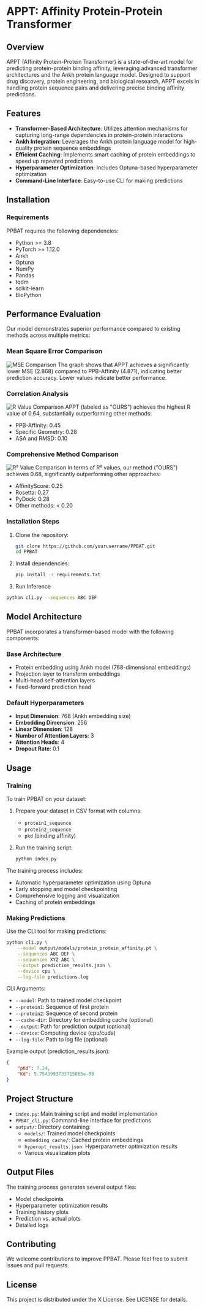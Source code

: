 # **APPT: Affinity Protein-Protein Transformer**

## Overview

APPT (Affinity Protein-Protein Transformer) is a state-of-the-art model for predicting protein-protein binding affinity, leveraging advanced transformer architectures and the Ankh protein language model. Designed to support drug discovery, protein engineering, and biological research, APPT excels in handling protein sequence pairs and delivering precise binding affinity predictions.

## Features

- **Transformer-Based Architecture**: Utilizes attention mechanisms for capturing long-range dependencies in protein-protein interactions
- **Ankh Integration**: Leverages the Ankh protein language model for high-quality protein sequence embeddings
- **Efficient Caching**: Implements smart caching of protein embeddings to speed up repeated predictions
- **Hyperparameter Optimization**: Includes Optuna-based hyperparameter optimization
- **Command-Line Interface**: Easy-to-use CLI for making predictions

## Installation

### Requirements

PPBAT requires the following dependencies:

- Python >= 3.8
- PyTorch >= 1.12.0
- Ankh
- Optuna
- NumPy
- Pandas
- tqdm
- scikit-learn
- BioPython

## Performance Evaluation

Our model demonstrates superior performance compared to existing methods across multiple metrics:

### Mean Square Error Comparison

![MSE Comparison](Figures/Figure_3.png)
The graph shows that APPT achieves a significantly lower MSE (2.868) compared to PPB-Affinity (4.871), indicating better prediction accuracy. Lower values indicate better performance.

### Correlation Analysis

![R Value Comparison](Figures/Figure_2.png)
APPT (labeled as "OURS") achieves the highest R value of 0.64, substantially outperforming other methods:

- PPB-Affinity: 0.45
- Specific Geometry: 0.28
- ASA and RMSD: 0.10

### Comprehensive Method Comparison

![R² Value Comparison](Figures/Figure_1.png)
In terms of R² values, our method ("OURS") achieves 0.68, significantly outperforming other approaches:

- AffinityScore: 0.25
- Rosetta: 0.27
- PyDock: 0.28
- Other methods: < 0.20

### Installation Steps

1. Clone the repository:

   ```bash
   git clone https://github.com/yourusername/PPBAT.git
   cd PPBAT
   ```
2. Install dependencies:

   ```bash
   pip install -r requirements.txt
   ```
3. Run Inference

```bash
python cli.py --sequences ABC DEF
```

## Model Architecture

PPBAT incorporates a transformer-based model with the following components:

### Base Architecture

- Protein embedding using Ankh model (768-dimensional embeddings)
- Projection layer to transform embeddings
- Multi-head self-attention layers
- Feed-forward prediction head

### Default Hyperparameters

- **Input Dimension**: 768 (Ankh embedding size)
- **Embedding Dimension**: 256
- **Linear Dimension**: 128
- **Number of Attention Layers**: 3
- **Attention Heads**: 4
- **Dropout Rate**: 0.1

## Usage

### Training

To train PPBAT on your dataset:

1. Prepare your dataset in CSV format with columns:

   - `protein1_sequence`
   - `protein2_sequence`
   - `pkd` (binding affinity)
2. Run the training script:

   ```bash
   python index.py
   ```

The training process includes:

- Automatic hyperparameter optimization using Optuna
- Early stopping and model checkpointing
- Comprehensive logging and visualization
- Caching of protein embeddings

### Making Predictions

Use the CLI tool for making predictions:

```bash
python cli.py \
    --model output/models/protein_protein_affinity.pt \
    --sequences ABC DEF \
    --sequences XYZ ABC \
    --output prediction_results.json \
    --device cpu \
    --log-file predictions.log
```

CLI Arguments:

- `--model`: Path to trained model checkpoint
- `--protein1`: Sequence of first protein
- `--protein2`: Sequence of second protein
- `--cache-dir`: Directory for embedding cache (optional)
- `--output`: Path for prediction output (optional)
- `--device`: Computing device (cpu/cuda)
- `--log-file`: Path to log file (optional)

Example output (prediction_results.json):

```json
{
    "pKd": 7.24,
    "Kd": 5.7543993733715665e-08
}
```

## Project Structure

- `index.py`: Main training script and model implementation
- `PPBAT_cli.py`: Command-line interface for predictions
- `output/`: Directory containing:
  - `models/`: Trained model checkpoints
  - `embedding_cache/`: Cached protein embeddings
  - `hyperopt_results.json`: Hyperparameter optimization results
  - Various visualization plots

## Output Files

The training process generates several output files:

- Model checkpoints
- Hyperparameter optimization results
- Training history plots
- Prediction vs. actual plots
- Detailed logs

## Contributing

We welcome contributions to improve PPBAT. Please feel free to submit issues and pull requests.

## License

This project is distributed under the X License. See LICENSE for details.
